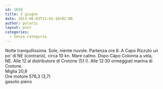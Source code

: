 ```yaml
---
id: 1658
title: 3 giugno
date: 2013-06-03T13:43:10+02:00
author: polaris
layout: post
categories:
  - Senza categoria
---
```

Notte tranquillissima. Sole, niente nuvole. Partenza ore 8. A Capo Rizzuto un po&#8217; di NE (contrario), circa 10 kn. Mare calmo. Dopo Capo Colonna a vela, NE. Alle 12 al distributore di Crotone (51 l). Alle 12:30 ormeggiati marina di Crotone.  
Miglia 20,8  
Ore motore 576,3 (3,7)  
gasolio pieno